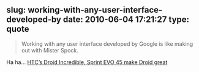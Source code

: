 slug: working-with-any-user-interface-developed-by
date: 2010-06-04 17:21:27
type: quote
---

> Working with any user interface developed by Google is like making out with Mister Spock.

Ha ha… [HTC’s Droid Incredible, Sprint EVO 45 make Droid great](http://www.suntimes.com/technology/2296542,ihnatko-google-android-htc-incredible-052010.article?utm_source=twitterfeed&utm_medium=twitter)
